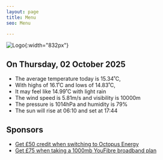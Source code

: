 ```yaml
---
layout: page
title: Menu
seo: Menu

---
```


![Logo](/images/logo.jpg){:width="832px"}

<!-- weather_marker starts -->
## On Thursday, 02 October 2025

- The average temperature today is 15.34˚C,
- With highs of 16.1˚C and lows of 14.83˚C,
- It may feel like 14.99˚C with light rain
- The wind speed is 5.81m/s and visibility is 10000m
- The pressure is 1014hPa and humidity is 79%
- The sun will rise at 06:10 and set at 17:44

<!-- weather_marker ends -->

## Sponsors

- [Get £50 credit when switching to Octopus Energy](https://bit.ly/3oD1nnS)
- [Get £75 when taking a 1000mb YouFibre broadband plan](https://aklam.io/91zWhU?)
